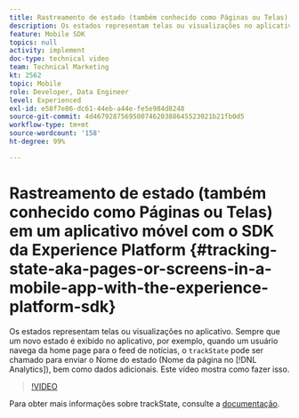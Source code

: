 ```yaml
---
title: Rastreamento de estado (também conhecido como Páginas ou Telas) em um aplicativo móvel com o SDK da Experience Platform
description: Os estados representam telas ou visualizações no aplicativo. Sempre que um novo estado é exibido em seu aplicativo, por exemplo, quando um usuário navega da home page para o feed de notícias, “trackState” pode ser chamado para enviar o Nome do estado (Nome da página no Analytics), bem como dados adicionais. Este vídeo mostra como fazer isso.
feature: Mobile SDK
topics: null
activity: implement
doc-type: technical video
team: Technical Marketing
kt: 2562
topic: Mobile
role: Developer, Data Engineer
level: Experienced
exl-id: e58f7e86-dc61-44eb-a44e-fe5e984d8248
source-git-commit: 4d467928756950074620388645523021b21fb0d5
workflow-type: tm+mt
source-wordcount: '158'
ht-degree: 99%

---
```


# Rastreamento de estado (também conhecido como Páginas ou Telas) em um aplicativo móvel com o SDK da Experience Platform {#tracking-state-aka-pages-or-screens-in-a-mobile-app-with-the-experience-platform-sdk}

Os estados representam telas ou visualizações no aplicativo. Sempre que um novo estado é exibido no aplicativo, por exemplo, quando um usuário navega da home page para o feed de notícias, o `trackState` pode ser chamado para enviar o Nome do estado (Nome da página no [!DNL Analytics]), bem como dados adicionais. Este vídeo mostra como fazer isso.

>[!VIDEO](https://video.tv.adobe.com/v/328318/?quality=12&learn=on&captions=por_br)

Para obter mais informações sobre trackState, consulte a [documentação](https://developer.adobe.com/client-sdks/documentation/getting-started/track-events/#track-app-states-and-screens-for-adobe-analytics).
